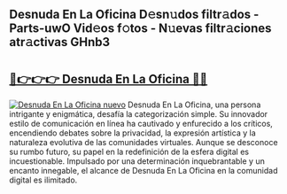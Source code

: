 ## Desnuda En La Oficina D𝚎sn𝚞dos filtr𝚊dos - Parts-uwO Vid𝚎os f𝚘tos - N𝚞evas filtr𝚊ciones atr𝚊ctivas GHnb3

# <h2><a href="http://mb4tqp.tromn.icu/?c=Desnuda+En+La+Oficina">🔗👉👉👉 Desnuda En La Oficina 🔗🔗</a></h2>

[![Desnuda En La Oficina nuevo](https://i.imgur.com/pEAQMta.gif)](http://mb4tqp.tromn.icu/?c=Desnuda+En+La+Oficina)
Desnuda En La Oficina, una persona intrigante y enigmática, desafía la categorización simple. Su innovador estilo de comunicación en línea ha cautivado y enfurecido a los críticos, encendiendo debates sobre la privacidad, la expresión artística y la naturaleza evolutiva de las comunidades virtuales. Aunque se desconoce su rumbo futuro, su papel en la redefinición de la esfera digital es incuestionable. Impulsado por una determinación inquebrantable y un encanto innegable, el alcance de Desnuda En La Oficina en la comunidad digital es ilimitado.
